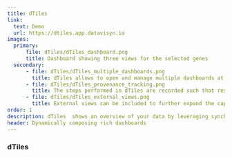 ```yaml
---
title: dTiles
link:
  text: Demo
  url: https://dtiles.app.datavisyn.io
images:
  primary:
      file: dTiles/dTiles_dashboard.png
      title: Dashboard showing three views for the selected genes
  secondary:
      - file: dTiles/dTiles_multiple_dashboards.png
        title: dTiles allows to open and manage multiple dashboards at once.
      - file: dTiles/dTiles_provenance_tracking.png
        title: The steps performed in dTiles are recorded such that researchers can jump back to any state.
      - file: dTiles/dTiles_external_views.png
        title: External views can be included to further expand the capabilities of dTiles.
order: 1
description: dTiles  shows an overview of your data by leveraging synchronized views to composed dynamic dashboards. Dashboards can be reused and shared by saving the configurations and loading them with different datasets. dTiles provides a clean user interface to fit the needs of different user groups – from beginners to experts.
header: Dynamically composing rich dashboards
---
```


### dTiles
